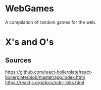 # WebGames
A compilation of random games for the web.

# X's and O's

## Sources
https://github.com/react-boilerplate/react-boilerplate/blob/master/app/index.html <br>
https://reactjs.org/docs/cdn-links.html
